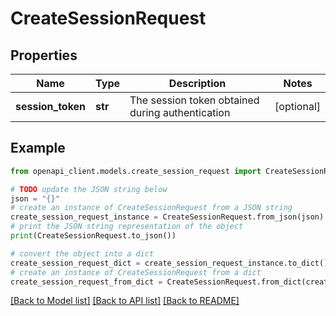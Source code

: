 # CreateSessionRequest


## Properties

Name | Type | Description | Notes
------------ | ------------- | ------------- | -------------
**session_token** | **str** | The session token obtained during authentication | [optional] 

## Example

```python
from openapi_client.models.create_session_request import CreateSessionRequest

# TODO update the JSON string below
json = "{}"
# create an instance of CreateSessionRequest from a JSON string
create_session_request_instance = CreateSessionRequest.from_json(json)
# print the JSON string representation of the object
print(CreateSessionRequest.to_json())

# convert the object into a dict
create_session_request_dict = create_session_request_instance.to_dict()
# create an instance of CreateSessionRequest from a dict
create_session_request_from_dict = CreateSessionRequest.from_dict(create_session_request_dict)
```
[[Back to Model list]](../README.md#documentation-for-models) [[Back to API list]](../README.md#documentation-for-api-endpoints) [[Back to README]](../README.md)


